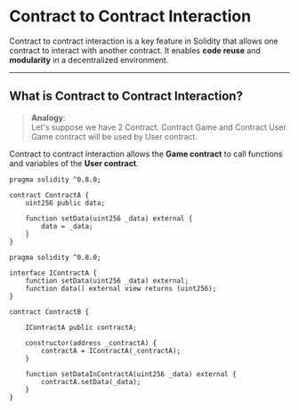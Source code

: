 # Contract to Contract Interaction

Contract to contract interaction is a key feature in Solidity that allows one contract to interact with another contract. It enables **code reuse** and **modularity** in a decentralized environment.

---

## **What is Contract to Contract Interaction?**

> **Analogy**:  
> Let's suppose we have 2 Contract. Contract Game and Contract User.  
> Game contract will be used by User contract.

Contract to contract interaction allows the **Game contract** to call functions and variables of the **User contract**.

```solidity title="ContractA.sol"
pragma solidity ^0.8.0;

contract ContractA {
    uint256 public data;

    function setData(uint256 _data) external {
        data = _data;
    }
}
```

```solidity title="ContractB.sol"
pragma solidity ^0.8.0;

interface IContractA {
    function setData(uint256 _data) external;
    function data() external view returns (uint256);
}

contract ContractB {

    IContractA public contractA;

    constructor(address _contractA) {
        contractA = IContractA(_contractA);
    }

    function setDataInContractA(uint256 _data) external {
        contractA.setData(_data);
    }
}
```


